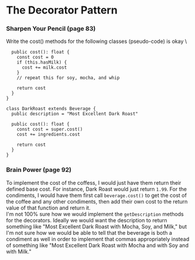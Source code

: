 # The Decorator Pattern

### Sharpen Your Pencil (page 83)
Write the cost() methods for the following classes (pseudo-code) is okay \
```class Beverage {
  public cost(): float {
    const cost = 0
    if (this.hasMilk) {
      cost += milk.cost
    }
    // repeat this for soy, mocha, and whip

    return cost
  }
}

class DarkRoast extends Beverage {
  public description = "Most Excellent Dark Roast"

  public cost(): float {
    const cost = super.cost()
    cost += ingredients.cost

    return cost
  }
}
```

### Brain Power (page 92)
To implement the cost of the coffess, I would just have them return their defined base cost.  For instance, Dark Roast would just return `1.99`.  For the condiments, I would have them first call `beverage.cost()` to get the cost of the coffee and any other condiments, then add their own cost to the return value of that function and return it. \
I'm not 100% sure how we would implement the `getDescription` methods for the decorators.  Ideally we would want the description to return something like "Most Excellent Dark Roast with Mocha, Soy, and Milk," but I'm not sure how we would be able to tell that the beverage is both a condiment as well in order to implement that commas appropriately instead of something like "Most Excellent Dark Roast with Mocha and with Soy and with Milk."